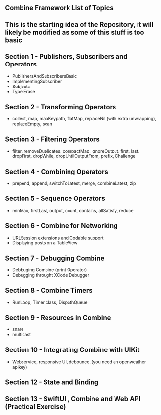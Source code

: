 ## Combine Framework List of Topics

## This is the starting idea of the Repository, it will likely be modified as some of this stuff is too basic

## Section 1 - Publishers, Subscribers and Operators
- PublishersAndSubscribersBasic
- ImplementingSubscriber
- Subjects
- Type Erase
## Section 2 - Transforming Operators
- collect, map, mapKeypath, flatMap, replaceNil (with extra unwrapping), replaceEmpty, scan
## Section 3 - Filtering Operators
- filter, removeDuplicates, compactMap, ignoreOutput, first, last, dropFirst, dropWhile, dropUntilOutputFrom, prefix, Challenge
## Section 4 - Combining Operators
- prepend, append, switchToLatest, merge, combineLatest, zip
## Section 5 - Sequence Operators
- minMax, firstLast, output, count, contains, allSatisfy, reduce
## Section 6 - Combine for Networking
- URLSession extensions and Codable support
- Displaying posts on a TableView
## Section 7 - Debugging Combine
- Debbuging Combine (print Operator)
- Debugging throught XCode Debugger
## Section 8 - Combine Timers
- RunLoop, Timer class, DispathQueue
## Section 9 - Resources in Combine
- share
- multicast
## Section 10 - Integrating Combine with UIKit
- Webservice, responsive UI, debounce. (you need an openweather apikey)
## Section 12 - State and Binding
## Section 13 - SwiftUI , Combine and Web API (Practical Exercise)
